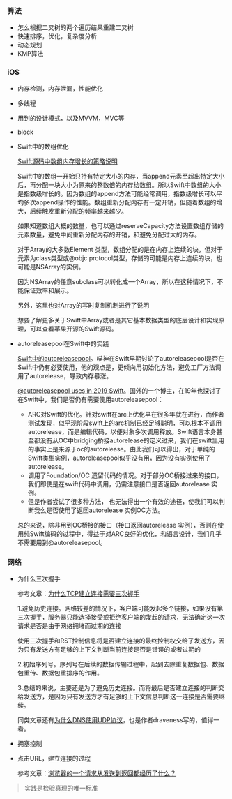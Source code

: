 ### 算法

* 怎么根据二叉树的两个遍历结果重建二叉树
* 快速排序，优化，复杂度分析
* 动态规划
* KMP算法

### iOS

* 内存检测，内存泄漏，性能优化

* 多线程

* 用到的设计模式，以及MVVM，MVC等

* block

* Swift中的数组优化

  [Swift源码中数组内存增长的策略说明](https://github.com/apple/swift/blob/f158e6afce7f87ea2a48f8fe2db0c014a875d556/stdlib/public/core/Array.swift#L149)

  Swift中的数组一开始只持有特定大小的内存，当append元素至超出特定大小后，再分配一块大小为原来的整数倍的内存给数组。所以Swift中数组的大小是指数级增长的。因为数组的append方法可能经常调用，指数级增长可以平均多次append操作的性能。数组重新分配内存有一定开销，但随着数组的增大，后续触发重新分配的频率越来越少。

  如果知道数组大概的数量，也可以通过reserveCapacity方法设置数组存储的元素数量，避免中间重新分配内存的开销，和避免分配过大的内存。

  对于Array的大多数Element 类型，数组分配的是在内存上连续的块，但对于元素为class类型或@objc protocol类型，存储的可能是内存上连续的块，也可能是NSArray的实例。

  因为NSArray的任意subclass可以转化成一个Array，所以在这种情况下，不能保证效率和展示。

  另外，这里也对Array的写时复制机制进行了说明

  想要了解更多关于Swift中Array或者是其它基本数据类型的底层设计和实现原理，可以查看苹果开源的Swift源码。

* autoreleasepool在Swift中的实践

  [Swift中的autoreleasepool](https://swifter.tips/autoreleasepool/)。喵神在Swift早期讨论了autoreleasepool是否在Swift中仍有必要使用，他的观点是，更倾向用初始化方法，避免工厂方法调用了autorelease，导致内存暴涨。

  [@autoreleasepool uses in 2019 Swift](https://swiftrocks.com/autoreleasepool-in-2019-swift)。国外的一个博主，在19年也探讨了在Swift中，我们是否仍有需要使用autoreleasepool：

  * ARC对Swift的优化。针对swift在arc上优化早在很多年就在进行，而作者测试发现，似乎现阶段swift上的arc机制已经足够聪明，可以根本不调用autorelease，而是编辑代码，以便对象多次调用释放。Swift语言本身甚至都没有从OC中bridging桥接autorelease的定义过来，我们在swift里用的事实上是来源于oc的autorelease。由此我们可以得出，对于单纯的Swift类型实例，autoreleasepool似乎没有用，因为没有实例使用了autorelease。
  * 调用了Foundation/OC 遗留代码的情况。对于部分OC桥接过来的接口，我们即使是在swift代码中调用，仍需注意接口是否返回autorelease 实例。
  * 但是作者尝试了很多种方法， 也无法得出一个有效的途径，使我们可以判断我么是否使用了返回autorelease 实例OC方法。

  总的来说，除非用到OC桥接的接口（接口返回autorelease 实例），否则在使用纯Swift编码的过程中，得益于对ARC良好的优化，和语言设计，我们几乎不需要用到@autoreleasepool。

### 网络

* 为什么三次握手

  参考文章：[为什么TCP建立连接需要三次握手](https://draveness.me/whys-the-design-tcp-three-way-handshake/)

  1.避免历史连接。网络较差的情况下，客户端可能发起多个链接，如果没有第三次握手，服务器只能选择接受或拒绝客户端的发起的请求，无法确定这一次请求是否是由于网络拥堵而过期的连接

  使用三次握手和RST控制信息将是否建立连接的最终控制权交给了发送方，因为只有发送方有足够的上下文判断当前连接是否是错误的或者过期的

  2.初始序列号。序列号在后续的数据传输过程中，起到去除重复数据包、数据包重传、数据包重排序的作用。

  3.总结的来说，主要还是为了避免历史连接。而将最后是否建立连接的判断交给发送方，是因为只有发送方才有足够的上下文信息判断这一连接是否需要继续。

  同类文章还有[为什么DNS使用UDP协议](https://draveness.me/whys-the-design-dns-udp-tcp/)，也是作者draveness写的，值得一看。

* 拥塞控制

* 点击URL，建立连接的过程

  参考文章：[浏览器的一个请求从发送到返回都经历了什么？](https://www.cnblogs.com/echo-hui/p/9298203.html)

  

> 实践是检验真理的唯一标准